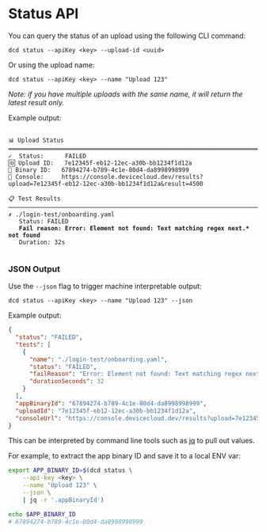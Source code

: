 # Status API

You can query the status of an upload using the following CLI command:

```
dcd status --apiKey <key> --upload-id <uuid>
```

Or using the upload name:

```
dcd status --apiKey <key> --name "Upload 123"
```

_Note: if you have multiple uploads with the same name, it will return the latest result only._



Example output:

<pre><code>
📊 Upload Status
════════════════════════════════════════════════════════════════════════════════
✓  Status:      FAILED
🆔 Upload ID:   7e12345f-eb12-12ec-a30b-bb1234f1d12a
📱 Binary ID:   67894274-b789-4c1e-80d4-da8998998999
🔗 Console:     https://console.devicecloud.dev/results?upload=7e12345f-eb12-12ec-a30b-bb1234f1d12a&#x26;result=4500

📋 Test Results
────────────────────────────────────────────────────────────────────────────────
✗ ./login-test/onboarding.yaml
   Status: FAILED
<strong>   Fail reason: Error: Element not found: Text matching regex next.* not found
</strong>   Duration: 32s

</code></pre>



### JSON Output

Use the `--json` flag to trigger machine interpretable output:

```
dcd status --apiKey <key> --name "Upload 123" --json
```

Example output:

```json
{
  "status": "FAILED",
  "tests": [
    {
      "name": "./login-test/onboarding.yaml",
      "status": "FAILED",
      "failReason": "Error: Element not found: Text matching regex next.* not found",
      "durationSeconds": 32
    }
  ],
  "appBinaryId": "67894274-b789-4c1e-80d4-da8998998999",
  "uploadId": "7e12345f-eb12-12ec-a30b-bb1234f1d12a",
  "consoleUrl": "https://console.devicecloud.dev/results?upload=7e12345f-eb12-12ec-a30b-bb1234f1d12a&result=4500"
}
```

This can be interpreted by command line tools such as [jq](https://jqlang.github.io/jq/) to pull out values.

For example, to extract the app binary ID and save it to a local ENV var:

```bash
export APP_BINARY_ID=$(dcd status \
    --api-key <key> \
    --name "Upload 123" \
    --json \
    | jq -r '.appBinaryId')

echo $APP_BINARY_ID
# 67894274-b789-4c1e-80d4-da8998998999
```


